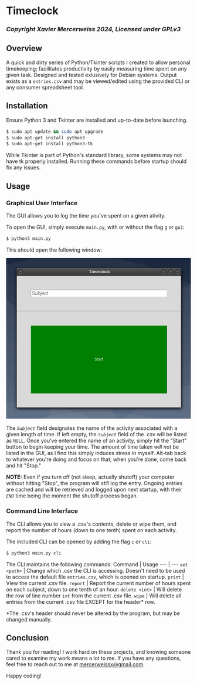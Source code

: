 # Timeclock
### _Copyright Xavier Mercerweiss 2024, Licensed under GPLv3_

## Overview
A quick and dirty series of Python/Tkinter scripts I created to allow personal timekeeping; facilitates productivity by easily measuring time spent on any given task. Designed and tested exlusively for Debian systems. Output exists as a `entries.csv` and may be viewed/edited using the provided CLI or any consumer spreadsheet tool.

## Installation
Ensure Python 3 and Tkinter are installed and up-to-date before launching.
```bash
$ sudo apt update && sudo apt upgrade
$ sudo apt-get install python3
$ sudo apt-get install python3-tk
```
While Tkinter is part of Python's standard library, some systems may not have tk properly installed. Running these commands before startup should fix any issues.

## Usage
### Graphical User Interface
The GUI allows you to log the time you've spent on a given ativity.

To open the GUI, simply execute `main.py`, with or without the flag `g` or `gui`:
```bash
$ python3 main.py
```
This should open the following window:

![alt text](https://raw.githubusercontent.com/xmercerweiss/Timeclock/refs/heads/main/media/gui_preview.png "GUI Preview")

The _`Subject`_ field designates the name of the activity associated with a given length of time. If left empty, the _`Subject`_ field of the .csv will be listed as `NULL`. Once you've entered the name of an activity, simply hit the "Start" button to begin keeping your time. The amount of time taken _will not_ be listed in the GUI, as I find this simply induces stress in myself. Alt-tab back to whatever you're doing and focus on that; when you're done, come back and hit "Stop."

**NOTE:** Even if you turn off (not sleep, actually shutoff) your computer without hitting "Stop", the program will _still_ log the entry. Ongoing entries are cached and will be retrieved and logged upon next startup, with their _`END`_ time being the moment the shutoff process began.

### Command Line Interface
The CLI allows you to view a .csv's contents, delete or wipe them, and report the number of hours (down to one tenth) spent on each activity.

The included CLI can be opened by adding the flag `c` or `cli`:
```bash
$ python3 main.py cli
```

The CLI maintains the following commands:
Command | Usage
--- | ---
`set <path>` | Change which .csv the CLI is accessing. Doesn't need to be used to access the default file `entries.csv`, which is opened on startup.
`print` | View the current .csv file.
`report` | Report the current number of hours spent on each subject, down to one tenth of an hour.
`delete <int>` | Will delete the row of line number `int` from the current .csv file.
`wipe` | Will delete all entries from the current .csv file EXCEPT for the header* row.

*The .csv's header should never be altered by the program, but may be changed manually.

## Conclusion
Thank you for reading! I work hard on these projects, and knowing someone cared to examine my work means a lot to me. If you have any questions, feel free to reach out to me at mercerweissx@gmail.com.

Happy coding!
